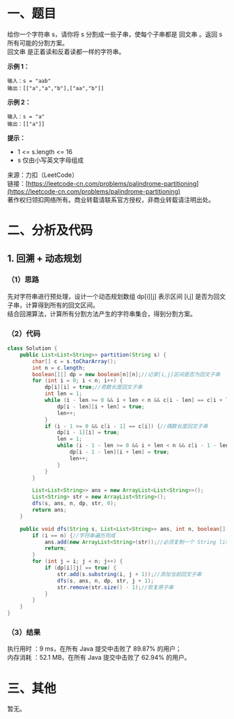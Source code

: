 # 一、题目
给你一个字符串 s，请你将 s 分割成一些子串，使每个子串都是 回文串 。返回 s 所有可能的分割方案。     
回文串 是正着读和反着读都一样的字符串。     
     
**示例 1：**     
```
输入：s = "aab"
输出：[["a","a","b"],["aa","b"]]
```
**示例 2：**      
```
输入：s = "a"
输出：[["a"]]
```
**提示：**    
- 1 <= s.length <= 16
- s 仅由小写英文字母组成
     
来源：力扣（LeetCode）     
链接：[https://leetcode-cn.com/problems/palindrome-partitioning](https://leetcode-cn.com/problems/palindrome-partitioning)      
著作权归领扣网络所有。商业转载请联系官方授权，非商业转载请注明出处。     
# 二、分析及代码    
## 1. 回溯 + 动态规划
### （1）思路
先对字符串进行预处理，设计一个动态规划数组 dp[i][j] 表示区间 [i,j] 是否为回文子串，计算得到所有的回文区间。   
结合回溯算法，计算所有分割方法产生的字符串集合，得到分割方案。      
### （2）代码
```java
class Solution {
    public List<List<String>> partition(String s) {
        char[] c = s.toCharArray();
        int n = c.length;
        boolean[][] dp = new boolean[n][n];//记录[i,j]区间是否为回文子串
        for (int i = 0; i < n; i++) {
            dp[i][i] = true;//奇数长度回文子串
            int len = 1;
            while (i - len >= 0 && i + len < n && c[i - len] == c[i + len]) {
                dp[i - len][i + len] = true;
                len++;
            }
            if (i - 1 >= 0 && c[i - 1] == c[i]) {//偶数长度回文子串
                dp[i - 1][i] = true;
                len = 1;
                while (i - 1 - len >= 0 && i + len < n && c[i - 1 - len] == c[i + len]) {
                    dp[i - 1 - len][i + len] = true;
                    len++;
                }
            }
        }

        List<List<String>> ans = new ArrayList<List<String>>();
        List<String> str = new ArrayList<String>();
        dfs(s, ans, n, dp, str, 0);
        return ans;
    }

    public void dfs(String s, List<List<String>> ans, int n, boolean[][] dp, List<String> str, int i) {
        if (i == n) {//字符串遍历完成
            ans.add(new ArrayList<String>(str));//必须复制一个 String list
            return;
        }
        for (int j = i; j < n; j++) {
            if (dp[i][j] == true) {
                str.add(s.substring(i, j + 1));//添加当前回文子串
                dfs(s, ans, n, dp, str, j + 1);
                str.remove(str.size() - 1);//恢复原子串
            }
        }
    }
}
```
### （3）结果
执行用时 ：9 ms，在所有 Java 提交中击败了 89.87% 的用户；    
内存消耗 ：52.1 MB，在所有 Java 提交中击败了 62.94% 的用户。      
# 三、其他
暂无。  
